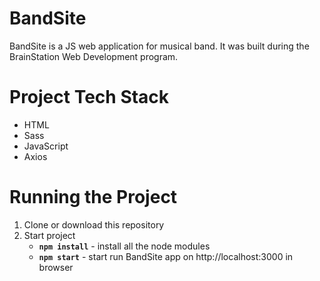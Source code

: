 
# BandSite
BandSite is a JS web application for musical band.  It was built during the BrainStation Web Development program.

# Project Tech Stack
* HTML
* Sass
* JavaScript
* Axios

# Running the Project
1. Clone or download this repository
2. Start project 
   * **`npm install`** - install all the node modules
   * **`npm start`** - start run BandSite app on http://localhost:3000 in browser








